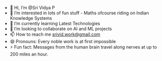 - 👋 Hi, I’m @Sri Vidya P
- 👀 I’m interested in lots of fun stuff - Maths ofcourse riding on Indian Knowledge Systems
- 🌱 I’m currently learning Latest Technologies
- 💞️ I’m looking to collaborate on AI and ML projects
- 📫 How to reach me srivid.work@gmail.com
- 😄 Pronouns: Every noble work is at first impossible
- ⚡ Fun fact: Messages from the human brain travel along nerves at up to 200 miles an hour.

<!---
Srivid-work/Srivid-work is a ✨ special ✨ repository because its `README.md` (this file) appears on your GitHub profile.
You can click the Preview link to take a look at your changes.
--->
